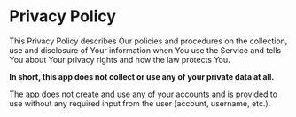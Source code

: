 # Privacy Policy

This Privacy Policy describes Our policies and procedures on the collection, use and disclosure of Your information when You use the Service and tells You about Your privacy rights and how the law protects You.

**In short, this app does not collect or use any of your private data at all.**

The app does not create and use any of your accounts and is provided to use without any required input from the user (account, username, etc.).
